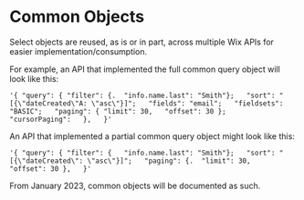 # Common Objects

Select objects are reused, as is or in part, across multiple Wix APIs for easier implementation/consumption.

For example, an API that implemented the full common query object will look like this:  

` '{
    "query": {
      "filter": {. 
        "info.name.last": "Smith"};  
         "sort": "[{\"dateCreated\"A: \"asc\"}]";  
        "fields": "email";  
        "fieldsets": "BASIC";  
        "paging": {
            "limit": 30,  
            "offset": 30
          };  
        "cursorPaging":  
      },  
      }' `  
      
An API that implemented a partial common query object might look like this:  

` '{
    "query": {
      "filter": {  
        "info.name.last": "Smith"};  
         "sort": "[{\"dateCreated\": \"asc\"}]";  
        "paging": {. 
            "limit": 30,  
            "offset": 30
          },  
      }' `

From January 2023, common objects will be documented as such.

